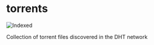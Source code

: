torrents 
========
![Indexed](https://img.shields.io/badge/indexed-160827-blue)

Collection of torrent files discovered in the DHT network
